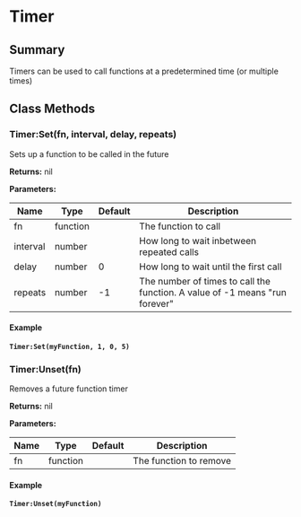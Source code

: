
# Timer

## Summary
Timers can be used to call functions at a predetermined time (or multiple times)



## Class Methods

        
### Timer:Set(fn, interval, delay, repeats)

Sets up a function to be called in the future

**Returns:** nil 


**Parameters:**

<table data-full-width="false">
<thead><tr><th>Name</th><th>Type</th><th>Default</th><th>Description</th></tr></thead>
<tbody><tr><td>fn</td><td>function</td><td></td><td>The function to call</td></tr>
<tr><td>interval</td><td>number</td><td></td><td>How long to wait inbetween repeated calls</td></tr>
<tr><td>delay</td><td>number</td><td>0</td><td>How long to wait until the first call</td></tr>
<tr><td>repeats</td><td>number</td><td>-1</td><td>The number of times to call the function. A value of -1 means "run forever"</td></tr></tbody></table>




#### Example

<pre class="language-lua"><code class="lang-lua"><strong>Timer:Set(myFunction, 1, 0, 5)</strong></code></pre>




### Timer:Unset(fn)

Removes a future function timer

**Returns:** nil 


**Parameters:**

<table data-full-width="false">
<thead><tr><th>Name</th><th>Type</th><th>Default</th><th>Description</th></tr></thead>
<tbody><tr><td>fn</td><td>function</td><td></td><td>The function to remove</td></tr></tbody></table>




#### Example

<pre class="language-lua"><code class="lang-lua"><strong>Timer:Unset(myFunction)</strong></code></pre>



    

